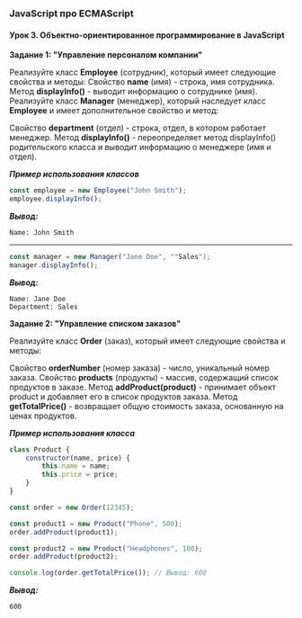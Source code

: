 ### JavaScript про ECMAScript

#### Урок 3. Объектно-ориентированное программирование в JavaScript

**Задание 1: "Управление персоналом компании"**

Реализуйте класс **Employee** (сотрудник), который имеет следующие свойства и методы:
Свойство **name** (имя) - строка, имя сотрудника.
Метод **displayInfo()** - выводит информацию о сотруднике (имя).
Реализуйте класс **Manager** (менеджер), который наследует класс **Employee** и имеет дополнительное свойство и метод:

Свойство **department** (отдел) - строка, отдел, в котором работает менеджер.
Метод **displayInfo()** - переопределяет метод displayInfo() родительского класса и выводит информацию о менеджере (имя и отдел).

**_Пример использования классов_**

```js
const employee = new Employee("John Smith");
employee.displayInfo();
```

**_Вывод:_**

```
Name: John Smith
```

---

```js
const manager = new Manager("Jane Doe", ""Sales");
manager.displayInfo();
```

**_Вывод:_**

```
Name: Jane Doe
Department: Sales
```

**Задание 2: "Управление списком заказов"**

Реализуйте класс **Order** (заказ), который имеет следующие свойства и методы:

Свойство **orderNumber** (номер заказа) - число, уникальный номер заказа.
Свойство **products** (продукты) - массив, содержащий список продуктов в заказе.
Метод **addProduct(product)** - принимает объект product и добавляет его в список продуктов заказа.
Метод **getTotalPrice()** - возвращает общую стоимость заказа, основанную на ценах продуктов.

**_Пример использования класса_**

```js
class Product {
    constructor(name, price) {
        this.name = name;
        this.price = price;
    }
}

const order = new Order(12345);

const product1 = new Product("Phone", 500);
order.addProduct(product1);

const product2 = new Product("Headphones", 100);
order.addProduct(product2);

console.log(order.getTotalPrice()); // Вывод: 600
```

**_Вывод:_**

```
600
```
